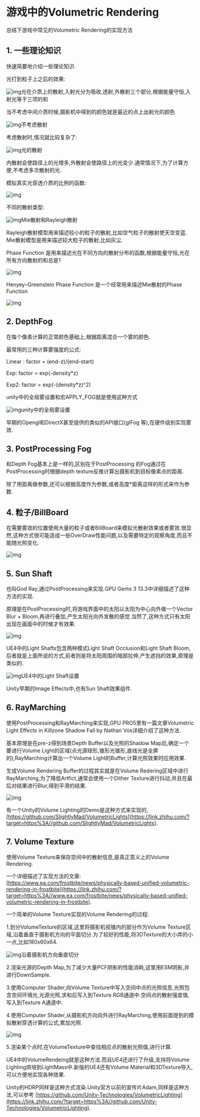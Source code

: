 # 游戏中的Volumetric Rendering

总结下游戏中常见的Volumetric Rendering的实现方法

## 1. 一些理论知识

快速简要地介绍一些理论知识.

光打到粒子上之后的效果:

![img](Untitled.assets/v2-a22be08b90df408f219025ea36f81b17_720w.jpg)光在介质上的散射,入射光分为吸收,透射,外散射三个部分,根据能量守恒,入射光等于三项的和

当不考虑中间介质时候,摄影机中得到的颜色就是最近的点上出射光的颜色

![img](Untitled.assets/v2-46d201b5c93806cf11329a29fd792840_720w.jpg)不考虑散射

考虑散射时,情况就比较复杂了:

![img](Untitled.assets/v2-5e2a9ebd86f0d164623f12e8480cbab3_720w.jpg)光的散射

内散射会使路径上的光增多,外散射会使路径上的光变少.通常情况下,为了计算方便,不考虑多次散射的光.

模拟真实光穿透介质的比例的函数:

![img](Untitled.assets/v2-29f3786b0f05d006bf796fe6ea996222_720w.jpg)

不同的散射类型:

![img](Untitled.assets/v2-ab27c0a5dbf29575ce4105c77377f706_720w.jpg)Mie散射和Rayleigh散射

Rayleigh散射模型用来描述较小的粒子的散射,比如空气粒子的散射使天空变蓝. Mie散射模型是用来描述较大粒子的散射,比如灰尘.

Phase Function 是用来描述光在不同方向的散射分布的函数,根据能量守恒,光在所有方向散射的和总是1

![img](Untitled.assets/v2-29bf93fae6185d4398305a962c4de7b8_720w.jpg)

Henyey–Greenstein Phase Function 是一个经常用来描述Mie散射的Phase Function

![img](Untitled.assets/v2-5d172023663046094e51df331fad3cc4_720w.jpg)

## 2. DepthFog

在每个像素计算的正常颜色基础上,根据距离混合一个雾的颜色.

最常用的三种计算雾强度的公式:

Linear :  factor = (end-z)/(end-start)

Exp:  factor = exp(-density*z)

Exp2: factor = exp(-(density*z)^2)

unity中的全局雾设置和宏APPLY_FOG就是使用这种方式

![img](Untitled.assets/v2-e52b5d89b7c92087e625f242e983d45f_720w.jpg)unity中的全局雾设置

早期的Opengl和DirectX甚至提供的类似的API接口(glFog 等),在硬件级别实现雾效.

## 3. PostProcessing Fog

和Depth Fog基本上是一样的,区别在于PostProcessing 的Fog通过在PostProcessing时根据depth texture反推计算出摄影机到目标像素点的距离.

除了用距离做参数,还可以根据高度作为参数,或者高度*距离这样的形式来作为参数.

## 4. 粒子/BillBoard

在需要雾效的位置使用大量的粒子或者BillBoard来模拟光散射效果或者雾效.很显然,这种方式很可能造成一些OverDraw性能问题,以及需要特定的观察角度,而且不能随光照变化.

![img](Untitled.assets/v2-015e66433cc0ecbcabc2d56921d36a5f_720w.jpg)

## 5. Sun Shaft

也叫God Ray,通过PostProcessing来实现.GPU Gems 3 13.3中详细描述了这种方法的实现.

原理是在PostProcessing时,将游戏界面中的太阳以太阳为中心向外做一个Vector Blur + Bloom,再进行叠加,产生太阳光向外发散的感觉.当然了,这种方式只有太阳出现在画面中的时候才有效果.

![img](Untitled.assets/v2-025a69960cdada5138a89b4a37f17865_720w.jpg)

UE4中的Light Shafts包含两种模式Light Shaft Occlusion和Light Shaft Bloom,后者就是上面所说的方式,前者则是将太阳周围的暗部拉伸,产生遮挡的效果,原理是类似的.

![img](Untitled.assets/v2-c6e2ea2c95257d1646b2ea73bc5cac71_720w.jpg)UE4中的Light Shaft设置

Unity早期的Image Effects中,也有Sun Shaft效果组件.

## 6.  RayMarching

使用PostProcessing和RayMarching来实现,GPU PRO5里有一篇文章Volumetric Light Effects in Killzone Shadow Fall by Nathan Vos详细介绍了这种方法.

基本原理是在pre-z得到场景Depth Buffer以及光照的Shadow Map后,确定一个要进行Volume  Light的区域(点光源球形,锥形光锥形,直线光是全屏的),RayMarching计算出一个Volume  Light的Buffer,计算光照效果时应用效果.

生成Volume Rendering Buffer的过程其实就是在Volume Redering区域中进行RayMarching,为了降低Artfict,通常会使用一个Dither Texture进行抖动,并且在最后对结果进行Blur,得到平滑的结果.

![img](Untitled.assets/v2-4700a1ac8ba998ab71b4e56ae93fbdca_720w.jpg)

有一个Unity的Volume Lighting的Demo是这种方式来实现的, [https://github.com/SlightlyMad/VolumetricLights](https://link.zhihu.com/?target=https%3A//github.com/SlightlyMad/VolumetricLights).

## 7. Volume Texture

使用Volume Texture来保存空间中的散射信息,是真正意义上的Volume Rendering.

一个详细描述了实现方法的文章: [https://www.ea.com/frostbite/news/physically-based-unified-volumetric-rendering-in-frostbite](https://link.zhihu.com/?target=https%3A//www.ea.com/frostbite/news/physically-based-unified-volumetric-rendering-in-frostbite).

一个简单的Volume Texture实现的Volume Rendering的过程:

1.划分VolumeTexture的区域,这里将摄影机视锥内的部分作为Volume Texture区域,沿着垂直于摄影机方向的平面切分.为了较好的性能,将3DTexture的大小弄的小一点,比如180x60x64.

![img](Untitled.assets/v2-675a92b880fb221b47143929ffd14eb5_720w.jpg)沿着摄影机方向垂直切分

2.渲染光源的Depth Map,为了减少大量PCF阴影的性能消耗,这里用ESM阴影,并进行DownSample.

3.使用Computer Shader,向Volume Texture中写入空间中点的光照信息,光照包含空间环境光,光源光照,求和后写入到Texture RGB通道中.空间点的散射强度值,写入到Texture A通道中.

4.使用Computer Shader,从摄影机方向向外进行RayMarching,使用前面提到的模拟散射穿透计算的公式,累加光照.

![img](Untitled.assets/v2-6f460730e408f202240197911a641e97_720w.jpg)

5.渲染某个点时,在VolumeTexture中查找相应点的散射光照值,进行计算.

UE4中的VolumeRendeing就是这种方法.而且UE4还进行了升级,支持将Volume Lighting烘培到LightMass中.新版的UE4还有Volume Material和3DTexture导入,可以方便地实现各种效果.

Unity的HDRP同样是这种方式渲染.Unity官方以前的宣传片Adam,同样是这种方法,可以参考 [https://github.com/Unity-Technologies/VolumetricLighting](https://link.zhihu.com/?target=https%3A//github.com/Unity-Technologies/VolumetricLighting).